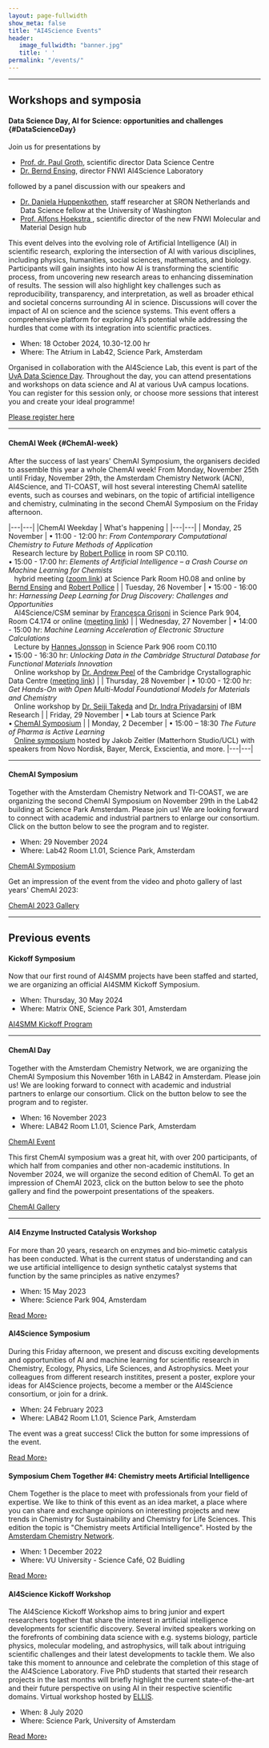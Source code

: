 ```yaml
---
layout: page-fullwidth 
show_meta: false
title: "AI4Science Events"
header:
   image_fullwidth: "banner.jpg"
   title: ' '
permalink: "/events/"
---
```


<!--
---
## The AI4Science Colloquium Series

The AI4Science Colloquium is a bi-weekly colloquium series, held on alternating Tuesdays at 14:00 Central European Time. In this colloquium, we invite renowned speakers to present and discuss their state-of-the-art AI solutions for scientific discovery. During the time of the covid-19 pandemic, the AI4Science colloquia were done online via zoom video conferencing. From 2023 on, the colloquia will be held onsite again, at the UvA Science Park LAB42 building.
To see the colloquium schedule, subscribe to the email announcements, and watch video recordings of previous speakers please [click here][1].

<a class="radius button small" href="{{ site.url }}{{ site.baseurl }}/colloquium/">Read More›</a>

-->

---

## Workshops and symposia


#### Data Science Day, AI for Science: opportunities and challenges {#DataScienceDay}

Join us for presentations by
- [Prof. dr. Paul Groth][5], scientific director Data Science Centre
- [Dr. Bernd Ensing][6], director FNWI AI4Science Laboratory

followed by a panel discussion with our speakers and
- [Dr. Daniela Huppenkothen][7], staff researcher at SRON Netherlands and Data Science fellow at the University of Washington
- [Prof. Alfons Hoekstra ][8], scientific director of the new FNWI Molecular and Material Design hub

This event delves into the evolving role of Artificial
Intelligence (AI) in scientific research, exploring the intersection
of AI with various disciplines, including physics, humanities, social
sciences, mathematics, and biology. Participants will gain insights
into how AI is transforming the scientific process, from uncovering
new research areas to enhancing dissemination of results. The session
will also highlight key challenges such as reproducibility,
transparency, and interpretation, as well as broader ethical and
societal concerns surrounding AI in science. Discussions will cover
the impact of AI on science and the science systems. This event offers
a comprehensive platform for exploring AI’s potential while addressing
the hurdles that come with its integration into scientific practices. 

* When: 18 October 2024, 10.30-12.00 hr
* Where: The Atrium in Lab42, Science Park, Amsterdam

Organised in collaboration with the AI4Science Lab, this event is part
of the [UvA Data Science Day][4]. Throughout the day, you can attend
presentations and workshops on data science and AI at various UvA
campus locations. You can register for this session only, or choose
more sessions that interest you and create your ideal programme!

<a class="radius button small"
href="https://uvaforms.formstack.com/forms/data_science_day_18_october_2024">Please
register here</a> 


---


#### ChemAI Week {#ChemAI-week}

After the success of last years' ChemAI Symposium, the organisers
decided to assemble this year a whole ChemAI week! From Monday,
November 25th until Friday, November 29th, the Amsterdam Chemistry
Network (ACN), AI4Science, and TI-COAST, will host several interesting
ChemAI satellite events, such as courses and webinars, on the topic of
artificial intelligence and chemistry, culminating in the second
ChemAI Symposium on the Friday afternoon.

|---|---|
|ChemAI Weekday | What's happening |
|---|---|
| Monday, 25 November |   &#8226; 11:00 - 12:00 hr: *From Contemporary Computational Chemistry to Future Methods of Application* <br>&#8192;Research lecture  by [Robert Pollice][10] in room SP C0.110.<br>&#8226; 15:00 - 17:00 hr: *Elements of Artificial Intelligence – a Crash Course on Machine Learning for Chemists* <br>&#8192; hybrid meeting ([zoom link][42]) at Science Park Room H0.08 and online by [Bernd Ensing][6] and [Robert Pollice][10]  |
| Tuesday, 26 November | &#8226; 15:00 - 16:00 hr: *Harnessing Deep Learning for Drug Discovery: Challenges and Opportunities* <br>&#8192;  AI4Science/CSM seminar by [Francesca Grisoni][11] in Science Park 904, Room C4.174 or online ([meeting link][43]) |
| Wednesday,  27 November | &#8226; 14:00 - 15:00 hr: *Machine Learning Acceleration of Electronic Structure Calculations* <br>&#8192; Lecture by [Hannes Jonsson][15] in Science Park 906 room C0.110 <br> &#8226; 15:00 - 16:30 hr: *Unlocking Data in the Cambridge Structural Database for Functional Materials Innovation* <br>&#8192; Online workshop by [Dr. Andrew Peel][14] of the Cambridge Crystallographic Data Centre ([meeting link][44]) |
| Thursday,  28 November | &#8226; 10:00 - 12:00 hr: *Get Hands-On with Open Multi-Modal Foundational Models for Materials and Chemistry* <br>&#8192; Online workshop by [Dr. Seiji Takeda][12] and [Dr. Indra Priyadarsini][13] of IBM Research |
| Friday, 29 November | &#8226; Lab tours at Science Park <br>&#8226;  [ChemAI Symposium][9]  |
| Monday, 2 December  | &#8226; 15:00 – 18:30 *The Future of Pharma is Active Learning* <br>&#8192; [Online symposium][16] hosted by Jakob Zeitler (Matterhorn Studio/UCL) with speakers from Novo Nordisk, Bayer, Merck, Exscientia, and more.
|---|---|

---

#### ChemAI Symposium

Together with the Amsterdam Chemistry Network and TI-COAST, we are organizing the
second ChemAI Symposium on November 29th in the Lab42 building at
Science Park Amsterdam.
Please join us! We are looking forward to connect with academic and
industrial partners to enlarge our consortium. Click on the button
below to see the program and to register.

* When: 29 November 2024
* Where: Lab42 Room L1.01, Science Park, Amsterdam

<a class="radius button small"
href="https://www.acnetwork.nl/chemai">ChemAI Symposium</a>

Get an impression of the event from the video and photo gallery of last years'
ChemAI 2023:

<a class="radius button small"
href="https://www.acnetwork.nl/news/chemai-is-a-wrap">ChemAI 2023 Gallery</a>

---


## Previous events


#### Kickoff Symposium

Now that our first round of AI4SMM projects have been staffed and started, we are organizing 
an official AI4SMM Kickoff Symposium.

* When: Thursday, 30 May 2024
* Where: Matrix ONE, Science Park 301, Amsterdam

<a class="radius button small"
href="../ai4smm_workshop1/">AI4SMM Kickoff Program</a>

---

#### ChemAI Day

Together with the Amsterdam Chemistry Network, we are organizing the
ChemAI Symposium this November 16th in LAB42 in Amsterdam.
Please join us! We are looking forward to connect with academic and
industrial partners to enlarge our consortium. Click on the button
below to see the program and to register.

* When: 16 November 2023
* Where: LAB42 Room L1.01, Science Park, Amsterdam

<a class="radius button small"
href="https://www.acnetwork.nl/chemai">ChemAI Event</a>

This first ChemAI symposium was a great hit, with over 200
participants, of which half from companies and other non-academic
institutions. In November 2024, we will organize the second edition of
ChemAI. To get an impression of ChemAI 2023, click on the button
below to see the photo gallery and find the powerpoint presentations
of the speakers.

<a class="radius button small"
href="https://www.acnetwork.nl/news/chemai-is-a-wrap">ChemAI Gallery</a>

---


#### AI4 Enzyme Instructed Catalysis Workshop

For more than 20 years, research on enzymes and bio-mimetic catalysis has been conducted. What is the current status of understanding and can we use artificial intelligence to design synthetic catalyst systems that function by the same principles as native enzymes?

*  When: 15 May 2023
* Where: Science Park 904, Amsterdam

<a class="radius button small" href="https://hims.uva.nl/content/events/2023/05/ai4-enzyme-instructed-catalysts-workshop.html">Read More›</a>


#### AI4Science Symposium

During this Friday afternoon, we present and discuss exciting
developments and opportunities of AI and machine learning for
scientific research in Chemistry, Ecology, Physics, Life Sciences, and
Astrophysics. Meet your colleagues from different research institites,
present a poster, explore your ideas for AI4Science projects,
become a member or the AI4Science consortium, or join for a drink.

* When: 24 February 2023
* Where: LAB42 Room L1.01, Science Park, Amsterdam

The event was a great success! Click the button for some impressions of the event.


<a class="radius button small" href="{{ site.url }}{{ site.baseurl }}/workshop2/">Read More›</a>


#### Symposium Chem Together #4: Chemistry meets Artificial Intelligence
Chem Together is the place to meet with professionals from your field
of expertise. We like to think of this event as an idea market, a
place where you can share and exchange opinions on interesting
projects and new trends in Chemistry for Sustainability and Chemistry
for Life Sciences. This edition the topic is "Chemistry meets
Artificial Intelligence". 
Hosted by the [Amsterdam Chemistry Network][2].

* When: 1 December 2022
* Where: VU University - Science Café, O2 Buidling

<a class="radius button small" href="https://www.eventbrite.nl/e/chem-together-4-chemistry-meets-artificial-intelligence-tickets-317643589527">Read More›</a>


#### AI4Science Kickoff Workshop
The AI4Science Kickoff Workshop aims to bring junior and expert
researchers together that share the interest in artificial
intelligence developments for scientific discovery. Several invited
speakers working on the forefronts of combining data science with
e.g. systems biology, particle physics, molecular modeling, and
astrophysics, will talk about intriguing scientific challenges and
their latest developments to tackle them.
We also take this moment to announce and celebrate the completion of this
stage of the AI4Science Laboratory. Five PhD students that started
their research projects in the last months will briefly highlight the
current state-of-the-art and their future perspective on using AI in
their respective scientific domains. 
Virtual workshop hosted by [ELLIS][3].
 
 * When: 8 July 2020
 * Where: Science Park, University of Amsterdam

<a class="radius button small" href="{{ site.url }}{{ site.baseurl }}/workshop1/">Read More›</a>




[1]: /colloquium/
[2]: https://www.acnetwork.nl
[3]: https://ellis.eu
[4]: https://dsc.uva.nl/content/events/2024/10/data-science-day-2024.html
[5]: https://www.uva.nl/en/profile/g/r/p.t.groth/p.t.groth.html
[6]: https://www.uva.nl/en/profile/e/n/b.ensing/b.ensing.html
[7]: https://huppenkothen.org
[8]: https://www.uva.nl/profiel/h/o/a.g.hoekstra/a.g.hoekstra.html
[9]: https://www.acnetwork.nl/chemai
[10]: https://pollicegroup.web.rug.nl/rob.html
[11]: https://www.tue.nl/en/research/researchers/francesca-grisoni
[12]: https://www.linkedin.com/in/seiji-takeda-346a2716/?originalSubdomain=jp
[13]: https://research.ibm.com/people/indra-priyadarsini-s
[14]: https://www.linkedin.com/in/andrew-peel-a1796a1b5/
[15]: https://english.hi.is/staff/hj
[16]: https://www.active-learning.uk/
[42]: https://uva-live.zoom.us/j/83171698695?pwd=o6md59A7PGTeiEENDaTKXxwbvPDwjM.1
[43]: https://uva-live.zoom.us/j/84061474557?pwd=7aWyao3iql5pdvNLtia7YpUTIj80wG.1
[44]: https://teams.microsoft.com/l/meetup-join/19%3ameeting_YTUwMDhkZDYtMzY3YS00OTQ5LWI2ZTYtNGNkZTY5YTE0NzQw%40thread.v2/0?context=%7b%22Tid%22%3a%2289fb78ed-acde-4511-b499-33666ca216b4%22%2c%22Oid%22%3a%224699b81f-8040-4055-99e1-ee341e64dbb1%22%7d
